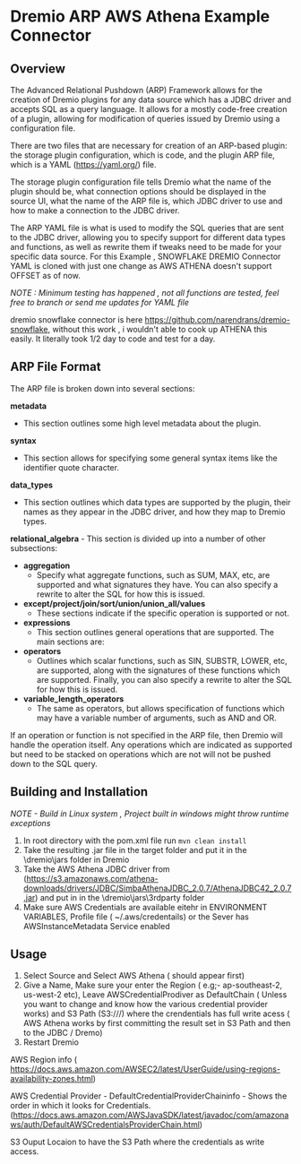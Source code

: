 # Dremio ARP AWS Athena Example Connector


## Overview

The Advanced Relational Pushdown (ARP) Framework allows for the creation of Dremio plugins for any data source which has a JDBC driver and accepts SQL 
as a query language. It allows for a mostly code-free creation of a plugin, allowing for modification of queries issued 
by Dremio using a configuration file.

There are two files that are necessary for creation of an ARP-based plugin: the storage plugin configuration, which 
is code, and the plugin ARP file, which is a YAML (https://yaml.org/) file.

The storage plugin configuration file tells Dremio what the name of the plugin should be, what connection options 
should be displayed in the source UI, what the name of the ARP file is, which JDBC driver to use and how to make a 
connection to the JDBC driver.

The ARP YAML file is what is used to modify the SQL queries that are sent to the JDBC driver, allowing you to specify 
support for different data types and functions, as well as rewrite them if tweaks need to be made for your specific 
data source. For this Example , SNOWFLAKE DREMIO Connector YAML is cloned with just one change as AWS ATHENA doesn't support OFFSET as of now.

*NOTE : Minimum testing has happened , not all functions are tested, feel free to branch or send me updates for YAML file*

dremio snowflake connector is here https://github.com/narendrans/dremio-snowflake, without this work , i wouldn't able to cook up ATHENA this easily. It literally took 1/2 day to code and test for a day.

## ARP File Format

The ARP file is broken down into several sections:

**metadata**
- This section outlines some high level metadata about the plugin.

**syntax**
- This section allows for specifying some general syntax items like the identifier quote character.

**data_types**
- This section outlines which data types are supported by the plugin, their names as they appear in the JDBC driver, and how they map to Dremio types.

**relational_algebra** - This section is divided up into a number of other subsections:

- **aggregation**
  - Specify what aggregate functions, such as SUM, MAX, etc, are supported and what signatures they have. You can also specify a rewrite to alter the SQL for how this is issued.
- **except/project/join/sort/union/union_all/values**
  - These sections indicate if the specific operation is supported or not.
- **expressions**
  - This section outlines general operations that are supported. The main sections are:
- **operators**
  - Outlines which scalar functions, such as SIN, SUBSTR, LOWER, etc, are supported, along with the signatures of these functions which are supported. Finally, you can also specify a rewrite to alter the SQL for how this is issued.
- **variable_length_operators**
  - The same as operators, but allows specification of functions which may have a variable number of arguments, such as AND and OR.

If an operation or function is not specified in the ARP file, then Dremio will handle the operation itself. Any operations which are indicated as supported but need to be stacked on operations which are not will not be pushed down to the SQL query.

## Building and Installation
*NOTE - Build in Linux system , Project built in windows might throw runtime exceptions*
1. In root directory with the pom.xml file run `mvn clean install`
2. Take the resulting .jar file in the target folder and put it in the \dremio\jars folder in Dremio
3. Take the AWS Athena JDBC driver from (https://s3.amazonaws.com/athena-downloads/drivers/JDBC/SimbaAthenaJDBC_2.0.7/AthenaJDBC42_2.0.7.jar) and put in in the \dremio\jars\3rdparty folder
4. Make sure AWS Credentials are available eitehr in ENVIRONMENT VARIABLES, Profile file ( ~/.aws/credentails) or the Sever has AWSInstanceMetadata Service enabled

## Usage
1. Select Source and Select AWS Athena ( should appear first)
3. Give a Name, Make sure your enter the Region ( e.g;- ap-southeast-2, us-west-2 etc), Leave AWSCredentialProdiver as DefaultChain ( Unless you want to change and know how the various credential provider works) and S3 Path (S3://<bucketname>/<path>) where the crendentials has full write acess ( AWS Athena works by first committing the result set in S3 Path and then to the JDBC / Dremo)
4. Restart Dremio

AWS Region info ( https://docs.aws.amazon.com/AWSEC2/latest/UserGuide/using-regions-availability-zones.html)

AWS Credential Provider - DefaultCredentialProviderChaininfo - Shows the order in which it looks for Credentials. (https://docs.aws.amazon.com/AWSJavaSDK/latest/javadoc/com/amazonaws/auth/DefaultAWSCredentialsProviderChain.html)

S3 Ouput Locaion to have the S3 Path where the credentials as write access.



